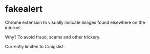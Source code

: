 # fakealert
Chrome extension to visually indicate images found elsewhere on the internet.

Why? To avoid fraud, scams and other trickery.

Currently limited to Craigslist.
